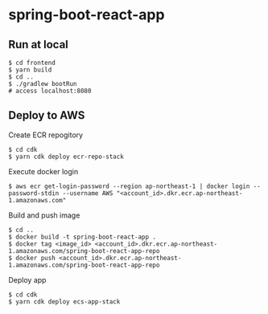 # spring-boot-react-app

## Run at local

```
$ cd frontend
$ yarn build
$ cd ..
$ ./gradlew bootRun
# access localhost:8080
```

## Deploy to AWS

Create ECR repogitory
```
$ cd cdk
$ yarn cdk deploy ecr-repo-stack
```

Execute docker login
```
$ aws ecr get-login-password --region ap-northeast-1 | docker login --password-stdin --username AWS "<account_id>.dkr.ecr.ap-northeast-1.amazonaws.com"
```

Build and push image
```
$ cd ..
$ docker build -t spring-boot-react-app .
$ docker tag <image_id> <account_id>.dkr.ecr.ap-northeast-1.amazonaws.com/spring-boot-react-app-repo
$ docker push <account_id>.dkr.ecr.ap-northeast-1.amazonaws.com/spring-boot-react-app-repo
```

Deploy app
```
$ cd cdk
$ yarn cdk deploy ecs-app-stack
```
